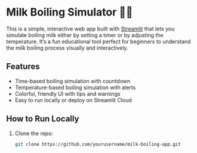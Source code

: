 # Milk Boiling Simulator 🥛🔥

This is a simple, interactive web app built with [Streamlit](https://streamlit.io/) that lets you simulate boiling milk either by setting a timer or by adjusting the temperature. It’s a fun educational tool perfect for beginners to understand the milk boiling process visually and interactively.

## Features

- Time-based boiling simulation with countdown
- Temperature-based boiling simulation with alerts
- Colorful, friendly UI with tips and warnings
- Easy to run locally or deploy on Streamlit Cloud

## How to Run Locally

1. Clone the repo:
   ```bash
   git clone https://github.com/yourusername/milk-boiling-app.git
